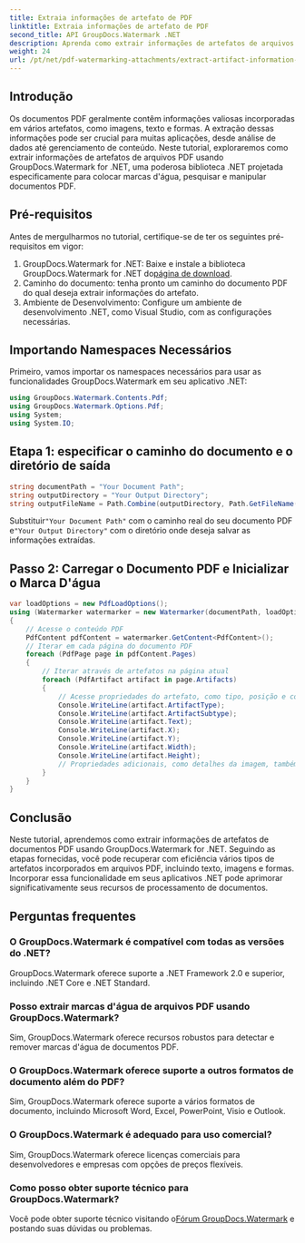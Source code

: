```yaml
---
title: Extraia informações de artefato de PDF
linktitle: Extraia informações de artefato de PDF
second_title: API GroupDocs.Watermark .NET
description: Aprenda como extrair informações de artefatos de arquivos PDF usando GroupDocs.Watermark for .NET. Aprimore seus recursos de processamento de documentos.
weight: 24
url: /pt/net/pdf-watermarking-attachments/extract-artifact-information-pdf/
---
```

## Introdução
Os documentos PDF geralmente contêm informações valiosas incorporadas em vários artefatos, como imagens, texto e formas. A extração dessas informações pode ser crucial para muitas aplicações, desde análise de dados até gerenciamento de conteúdo. Neste tutorial, exploraremos como extrair informações de artefatos de arquivos PDF usando GroupDocs.Watermark for .NET, uma poderosa biblioteca .NET projetada especificamente para colocar marcas d'água, pesquisar e manipular documentos PDF.
## Pré-requisitos
Antes de mergulharmos no tutorial, certifique-se de ter os seguintes pré-requisitos em vigor:
1.  GroupDocs.Watermark for .NET: Baixe e instale a biblioteca GroupDocs.Watermark for .NET do[página de download](https://releases.groupdocs.com/Watermark/net/).
2. Caminho do documento: tenha pronto um caminho do documento PDF do qual deseja extrair informações do artefato.
3. Ambiente de Desenvolvimento: Configure um ambiente de desenvolvimento .NET, como Visual Studio, com as configurações necessárias.

## Importando Namespaces Necessários
Primeiro, vamos importar os namespaces necessários para usar as funcionalidades GroupDocs.Watermark em seu aplicativo .NET:
```csharp
using GroupDocs.Watermark.Contents.Pdf;
using GroupDocs.Watermark.Options.Pdf;
using System;
using System.IO;
```
## Etapa 1: especificar o caminho do documento e o diretório de saída
```csharp
string documentPath = "Your Document Path";
string outputDirectory = "Your Output Directory";
string outputFileName = Path.Combine(outputDirectory, Path.GetFileName(documentPath));
```
 Substituir`"Your Document Path"` com o caminho real do seu documento PDF e`"Your Output Directory"` com o diretório onde deseja salvar as informações extraídas.
## Passo 2: Carregar o Documento PDF e Inicializar o Marca D'água
```csharp
var loadOptions = new PdfLoadOptions();
using (Watermarker watermarker = new Watermarker(documentPath, loadOptions))
{
    // Acesse o conteúdo PDF
    PdfContent pdfContent = watermarker.GetContent<PdfContent>();
    // Iterar em cada página do documento PDF
    foreach (PdfPage page in pdfContent.Pages)
    {
        // Iterar através de artefatos na página atual
        foreach (PdfArtifact artifact in page.Artifacts)
        {
            // Acesse propriedades do artefato, como tipo, posição e conteúdo
            Console.WriteLine(artifact.ArtifactType);
            Console.WriteLine(artifact.ArtifactSubtype);
            Console.WriteLine(artifact.Text);
            Console.WriteLine(artifact.X);
            Console.WriteLine(artifact.Y);
            Console.WriteLine(artifact.Width);
            Console.WriteLine(artifact.Height);
            // Propriedades adicionais, como detalhes da imagem, também podem ser acessadas, se aplicável
        }
    }
}
```

## Conclusão
Neste tutorial, aprendemos como extrair informações de artefatos de documentos PDF usando GroupDocs.Watermark for .NET. Seguindo as etapas fornecidas, você pode recuperar com eficiência vários tipos de artefatos incorporados em arquivos PDF, incluindo texto, imagens e formas. Incorporar essa funcionalidade em seus aplicativos .NET pode aprimorar significativamente seus recursos de processamento de documentos.
## Perguntas frequentes
### O GroupDocs.Watermark é compatível com todas as versões do .NET?
GroupDocs.Watermark oferece suporte a .NET Framework 2.0 e superior, incluindo .NET Core e .NET Standard.
### Posso extrair marcas d'água de arquivos PDF usando GroupDocs.Watermark?
Sim, GroupDocs.Watermark oferece recursos robustos para detectar e remover marcas d'água de documentos PDF.
### O GroupDocs.Watermark oferece suporte a outros formatos de documento além do PDF?
Sim, GroupDocs.Watermark oferece suporte a vários formatos de documento, incluindo Microsoft Word, Excel, PowerPoint, Visio e Outlook.
### O GroupDocs.Watermark é adequado para uso comercial?
Sim, GroupDocs.Watermark oferece licenças comerciais para desenvolvedores e empresas com opções de preços flexíveis.
### Como posso obter suporte técnico para GroupDocs.Watermark?
 Você pode obter suporte técnico visitando o[Fórum GroupDocs.Watermark](https://forum.groupdocs.com/c/watermark/19) e postando suas dúvidas ou problemas.